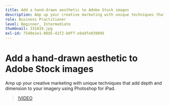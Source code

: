 ```yaml
---
title: Add a hand-drawn aesthetic to Adobe Stock images
description: Amp up your creative marketing with unique techniques that add depth and dimension to your imagery using Photoshop for iPad
role: Business Practitioner
level: Beginner, Intermediate
thumbnail: 331819.jpg
exl-id: 7540e1e1-08d5-41f2-b0ff-e9a9fe939095
---
```

# Add a hand-drawn aesthetic to Adobe Stock images

Amp up your creative marketing with unique techniques that add depth and dimension to your imagery using Photoshop for iPad.

>[!VIDEO](https://video.tv.adobe.com/v/331819?hidetitle=true)

